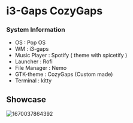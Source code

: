 # i3-Gaps CozyGaps

### System Information

- OS : Pop OS
- WM : i3-gaps
- Music Player : Spotify ( theme with spicetify )
- Launcher : Rofi
- File Manager : Nemo
- GTK-theme : CozyGaps (Custom made)
- Terminal : kitty

## Showcase

![1670037864392](image/README/1670037864392.png)
